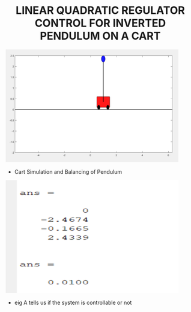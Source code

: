 <div align="center">

  <h1 align="center">LINEAR QUADRATIC REGULATOR CONTROL FOR INVERTED PENDULUM ON A CART</h1>

</div>


<p align="left">
  <img width="460" height="300" src="images/cart.png">
</p>

* Cart Simulation and Balancing of Pendulum

<p align="left">
  <img width="460" height="300" src="images/pien.png">
</p>

* eig A tells us if the system is controllable or not